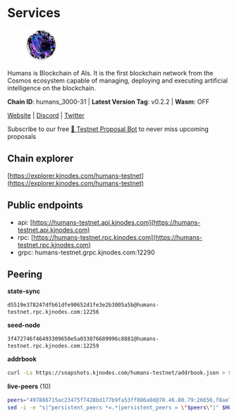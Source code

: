 # Services

<figure><img src="https://raw.githubusercontent.com/kj89/cosmos-images/main/logos/humans.png" alt=""><figcaption></figcaption></figure>

Humans is Blockchain of AIs. It is the first blockchain network  from the Cosmos ecosystem capable of managing, deploying and  executing artificial intelligence on the blockchain.

**Chain ID**: humans_3000-31 | **Latest Version Tag**: v0.2.2 | **Wasm**: OFF

[Website](https://humans.ai) | [Discord](https://discord.gg/humansdotai) | [Twitter](https://twitter.com/humansdotai)



Subscribe to our free [🤖 Testnet Proposal Bot](https://t.me/kjnodes_testnet_proposal_bot) to never miss upcoming proposals


## Chain explorer
[https://explorer.kjnodes.com/humans-testnet](https://explorer.kjnodes.com/humans-testnet)

## Public endpoints

* api: [https://humans-testnet.api.kjnodes.com](https://humans-testnet.api.kjnodes.com)
* rpc: [https://humans-testnet.rpc.kjnodes.com](https://humans-testnet.rpc.kjnodes.com)
* grpc: humans-testnet.grpc.kjnodes.com:12290

## Peering

**state-sync**

```text
d5519e378247dfb61dfe90652d1fe3e2b3005a5b@humans-testnet.rpc.kjnodes.com:12256
```

**seed-node**

```text
3f472746f46493309650e5a033076689996c8881@humans-testnet.rpc.kjnodes.com:12259
```

**addrbook**
```bash
curl -Ls https://snapshots.kjnodes.com/humans-testnet/addrbook.json > $HOME/.humansd/config/addrbook.json
```

**live-peers** (10)
```bash
peers="497886715ac23475f7428bd177b9fa53ff886a8d@78.46.80.79:26656,f8ae768832a2665c915c3965a5bb8dc1031d5c1e@46.4.23.42:16656,fa9eb901a01430d928e71162151992c7afb51d62@178.23.126.70:26656,fd6bccda6c8c16ed694c1f447966202492a3945c@65.108.72.253:26656,b99df5397a6104fac055f21195f1fb25b77f5704@65.109.92.79:17656,5b92ede5e88c5029d6c7b3b360b9cf59051ce409@65.109.84.33:26656,be5158df5152ec7e6a4eca04c89e40494d19927c@51.79.101.159:26656,a7eaa41b5565295810b81641e0bf11a9fb2ca54e@159.69.69.183:26656,d5519e378247dfb61dfe90652d1fe3e2b3005a5b@65.109.68.190:12256,d7eb0e65cecbeeaa649b0a2fdf95ca2fb9f0cc3e@206.125.33.0:26656"
sed -i -e "s|^persistent_peers *=.*|persistent_peers = \"$peers\"|" $HOME/.humansd/config/config.toml
```
